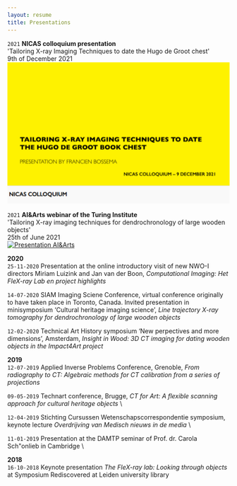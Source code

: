 ```yaml
---
layout: resume
title: Presentations
---
```


`2021`
__NICAS colloquium presentation__ \
'Tailoring X-ray Imaging Techniques to date the Hugo de Groot chest' \
9th of December 2021 \
[![Presentation NICAS](/images/Bossema_nicas.png)](https://youtu.be/tY1gDk12zCA)

`2021`
__AI&Arts webinar of the Turing Institute__ \
'Tailoring X-ray imaging techniques for dendrochronology of large wooden objects' \
25th of June 2021 \
[![Presentation AI&Arts](/images/Bossema_25_06_2021.png)](https://www.youtube.com/watch?v=vBB149Togl0)

__2020__ \
`25-11-2020` Presentation at the online introductory visit of new NWO-I directors Miriam Luizink and Jan van der Boon, *Computational Imaging: Het FleX-ray Lab en project highlights*

`14-07-2020` SIAM Imaging Sciene Conference, virtual conference originally to have taken place in Toronto, Canada. Invited presentation in minisymposium ‘Cultural heritage imaging science’, *Line trajectory X-ray tomography for dendrochronology of large wooden objects*

`12-02-2020` Technical Art History symposium ‘New perpectives and more dimensions’, Amsterdam, *Insight in Wood: 3D CT imaging for dating wooden objects in the Impact4Art project*

__2019__ \
`12-07-2019` Applied Inverse Problems Conference, Grenoble, *From radiography to CT: Algebraic methods for CT calibration from a series of projections*

`09-05-2019` Technart conference, Brugge, *CT for Art: A flexible scanning approach for cultural heritage objects* \

`12-04-2019` Stichting Cursussen Wetenschapscorrespondentie symposium, keynote lecture *Overdrijving van Medisch nieuws 
in de media* \

`11-01-2019` Presentation at the DAMTP seminar of Prof. dr. Carola Sch\"onlieb in Cambridge \

__2018__ \
`16-10-2018` 
Keynote presentation *The FleX-ray lab: Looking through objects* at Symposium Rediscovered at Leiden university library 
